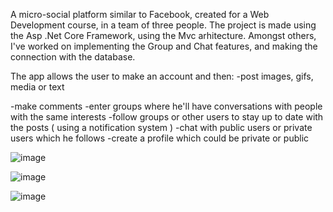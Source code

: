 A micro-social platform similar to Facebook, created for a Web Development course, in a team of three people. The project is made using the Asp .Net Core Framework, using the Mvc arhitecture.
Amongst others, I've worked on implementing the Group and Chat features, and making the connection with the database.

The app allows the user to make an account and then:
  -post images, gifs, media or text
  
  -make comments
  -enter groups where he'll have conversations with people with the same interests
  -follow groups or other users to stay up to date with the posts ( using a notification system )
  -chat with public users or private users which he follows
  -create a profile which could be private or public


![image](https://github.com/user-attachments/assets/813aebed-bc25-4c33-94f2-7f6924f30aea)

![image](https://github.com/user-attachments/assets/d6dca732-1979-4dd4-893b-7bba03b00d78)

![image](https://github.com/user-attachments/assets/a1c520c1-67d6-404b-a116-1a3a3b1db0e6)
